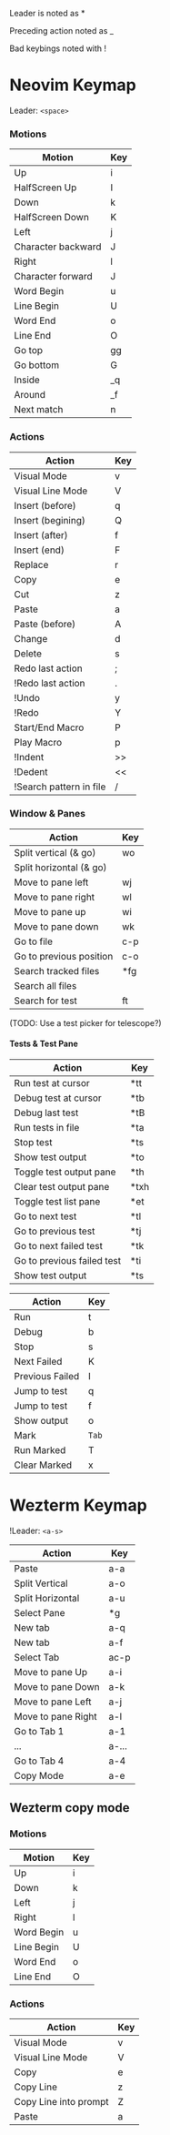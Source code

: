 Leader is noted as *

Preceding action noted as _

Bad keybings noted with !

# Neovim Keymap

Leader: `<space>`

### Motions

| Motion              | Key |
|---------------------|-----|
| Up                  | i   |
| HalfScreen Up       | I   |
| Down                | k   |
| HalfScreen Down     | K   |
| Left                | j   |
| Character backward  | J   |
| Right               | l   |
| Character forward   | J   |
| Word Begin          | u   |
| Line Begin          | U   |
| Word End            | o   |
| Line End            | O   |
| Go top              | gg  |
| Go bottom           | G   |
| Inside              | _q  |
| Around              | _f  |
| Next match          | n   |

### Actions

| Action                  | Key |
|-------------------------|-----|
| Visual Mode             | v   |
| Visual Line Mode        | V   |
| Insert (before)         | q   |
| Insert (begining)       | Q   |
| Insert (after)          | f   |
| Insert (end)            | F   |
| Replace                 | r   |
| Copy                    | e   |
| Cut                     | z   |
| Paste                   | a   |
| Paste (before)          | A   |
| Change                  | d   |
| Delete                  | s   |
| Redo last action        | ;   |
| !Redo last action       | .   |
| !Undo                   | y   |
| !Redo                   | Y   |
| Start/End Macro         | P   |
| Play Macro              | p   |
| !Indent                 | >>  |
| !Dedent                 | <<  |
| !Search pattern in file | /   |

### Window & Panes 

| Action                   | Key |
|--------------------------|-----|
| Split vertical (& go)    | wo  |
| Split horizontal (& go)  |     |
| Move to pane left        | wj  |
| Move to pane right       | wl  |
| Move to pane up          | wi  |
| Move to pane down        | wk  |
| Go to file               | c-p |
| Go to previous position  | c-o |
| Search tracked files     | *fg |
| Search all files         |     |
| Search for test          | ft  |

(TODO: Use a test picker for telescope?)

#### Tests & Test Pane

| Action                     | Key  |
|----------------------------|------|
| Run test at cursor         | *tt  |
| Debug test at cursor       | *tb  |
| Debug last test            | *tB  |
| Run tests in file          | *ta  |
| Stop test                  | *ts  |
| Show test output           | *to  |
| Toggle test output pane    | *th  |
| Clear test output pane     | *txh |
| Toggle test list pane      | *et  |
| Go to next test            | *tl  |
| Go to previous test        | *tj  |
| Go to next failed test     | *tk  |
| Go to previous failed test | *ti  |
| Show test output           | *ts  |


| Action                     | Key   |
|----------------------------|-------|
| Run                        | t     |
| Debug                      | b     |
| Stop                       | s     |
| Next Failed                | K     |
| Previous Failed            | I     |
| Jump to test               | q     |
| Jump to test               | f     |
| Show output                | o     |
| Mark                       | `Tab` |
| Run Marked                 | T     |
| Clear Marked               | x     |


# Wezterm Keymap

!Leader: `<a-s>`

| Action                | Key   |
|-----------------------|-------|
| Paste                 | a-a   |
| Split Vertical        | a-o   |
| Split Horizontal      | a-u   |
| Select Pane           | *g    |
| New tab               | a-q   |
| New tab               | a-f   |
| Select Tab            | ac-p  |
| Move to pane Up       | a-i   |
| Move to pane Down     | a-k   |
| Move to pane Left     | a-j   |
| Move to pane Right    | a-l   |
| Go to Tab 1           | a-1   |
| ...                   | a-... |
| Go to Tab 4           | a-4   |
| Copy Mode             | a-e   |

## Wezterm copy mode

### Motions

| Motion      | Key |
|-------------|-----|
| Up          | i   |
| Down        | k   |
| Left        | j   |
| Right       | l   |
| Word Begin  | u   |
| Line Begin  | U   |
| Word End    | o   |
| Line End    | O   |

### Actions

| Action                | Key |
|-----------------------|-----|
| Visual Mode           | v   |
| Visual Line Mode      | V   |
| Copy                  | e   |
| Copy Line             | z   |
| Copy Line into prompt | Z   |
| Paste                 | a   |

